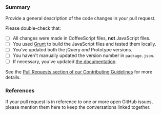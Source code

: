 <!---
Good pull requests — patches, improvements, new features — are a fantastic help.  They should remain focused in scope and avoid containing unrelated commits.

Please review the Pull Requests section of our Contributing Guidelines before submitting your work: https://github.com/ItsTino/chosen/blob/master/contributing.md#pull-requests
-->

### Summary

Provide a general description of the code changes in your pull request.

Please double-check that:

  - [ ] All changes were made in CoffeeScript files, **not** JavaScript files.
  - [ ] You used [Grunt](https://github.com/ItsTino/chosen/blob/master/contributing.md#grunt) to build the JavaScript files and tested them locally.
  - [ ] You've updated both the jQuery *and* Prototype versions.
  - [ ] You haven't manually updated the version number in `package.json`.
  - [ ] If necessary, you've updated [the documentation](https://github.com/ItsTino/chosen/blob/master/docs/options.html).

See the [Pull Requests section of our Contributing Guidelines](https://github.com/ItsTino/chosen/blob/master/contributing.md#pull-requests) for more details.

### References

If your pull request is in reference to one or more open GitHub issues, please mention them here to keep the conversations linked together.

